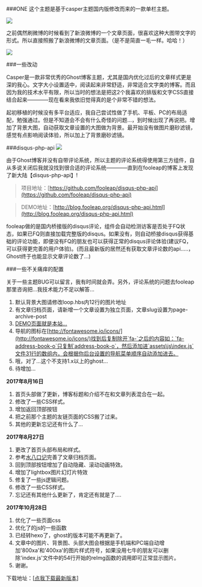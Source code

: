 ###ONE
这个主题是基于casper主题国内版修改而来的一款单栏主题。

![](http://cdn.4zen.top/image/a/ea/418ce1ffa29a0ba2f8090189aa53f.png)

之前偶然刷微博的时候看到了新浪微博的一个文章页面，很喜欢这种大图带文字的形式。所以直接照搬了新浪微博的文章页面。（是不是简直一毛一样。哈哈！）

![](http://cdn.4zen.top/image/8/24/a54cec27dded0dc49b07bcb10b338.png)

###一些改动

Casper是一款非常优秀的Ghost博客主题，尤其是国内优化过后的文章样式更是深的我心。文字大小设置适中，阅读起来非常舒适，非常适合文字类的博客。而且因为我的技术水平有限，所以当时的想法是把这2个我喜欢的排版和文字CSS直接结合起来————现在看来我依旧觉得真的是个非常不错的想法。

起初移植的时候没有多平台适应，我自己尝试性做了手机、平板、PC的布局适配，勉强通过。但是不知道会不会有什么奇怪的问题...，到时候出现了再说把。增加了背景大图，自动获取文章设置的大图做为背景。最开始没有做图片磨砂滤镜，感觉有点影响阅读体验，所以加上了背景磨砂滤镜。

###disqus-php-api
![](http://cdn.4zen.top/image/4/f9/58444855c7147a45fc4b34d50ceb0.png)

由于Ghost博客并没有自带评论系统，所以主题的评论系统得使用第三方组件，自从多说关闭后我就没找到很合适的评论系统————直到在fooleap的博客上发现了新大陆【disqus-php-api】!

>项目地址：[https://github.com/fooleap/disqus-php-api](https://github.com/fooleap/disqus-php-api) 

>DEMO地址：[http://blog.fooleap.org/disqus-php-api.html](http://blog.fooleap.org/disqus-php-api.html)

fooleap做的是国内桥接版的disqus评论，组件会自动检测访客是否处于FQ状态，如果已FQ则直接加载完整版的disqus。如果没有，则自动桥接disqus获得基础的评论功能，即便没有FQ的朋友也可以获得正常的disqus评论体验(建议FQ，可以获得更完善的用户体验)。(而且最新版的居然还有获取文章评论数的api.....，Ghost终于也能显示文章评论数了...)

###一些不关痛痒的配置

关于一些主题BUG可以留言，我有时间就会弄。另外，评论系统的问题去fooleap那里咨询把...我技术能力不足以解答...

1. 默认背景大图请修改loop.hbs内12行的图片地址
2. 有文章归档页面，请新增一个文章设置为独立页面，文章slug设置为page-archive-post
3. [DEMO页面就是本站...](http://www.4zen.top)
4. 导航的图标在[http://fontawesome.io/icons/](http://fontawesome.io/icons/)找到后复制除开`fa-`之后的内容如：`fa-address-book-o`只复制`address-book-o`，然后添加进`assets\js\index.js`文件31行的数组内，会根据你后台设置的导航菜单顺序自动添加进去。
5. 哦，对了...这个不支持1.x以上的ghost...
6. 待增加...

**2017年8月16日**

1. 首页头部做了更新，博客标题和介绍不在和文章列表混合在一起。
2. 修改了一些CSS样式。
3. 增加返回顶部按钮
4. 把之前那个主题的友链页面的CSS搬了过来。
5. 其他的更新忘记还有什么了...

**2017年8月27日**

1. 更改了首页头部布局和样式。
2. 参考[水八口记](https://blog.shuiba.co/archive)完善了文章归档页面。
3. 回到顶部按钮增加了自动隐藏、滚动动画特效。
4. 增加了lightbox图片幻灯片特效
5. 修复了一些js逻辑问题。
6. 修改了一些CSS样式。
7. 忘记还有其他什么更新了，肯定还有就是了....

**2017年10月28日**

1. 优化了一些页面css
2. 优化了的js的一些函数
3. 已经转hexo了，ghost的版本可能不再更新了。
4. 文章中的图片、背景图、头部大图会根据是手机端和PC端自动增加'800xa'和'400xa'的图片样式符号，如果没用七牛的朋友可以删除'index.js'文件中的54行开始的reImg函数的调用即可正常显示图片。
5. 谢谢。

下载地址：[[点我下载最新版本](http://cdn.4zen.top/imgs/171028/iK7cGbFH1i.rar)]